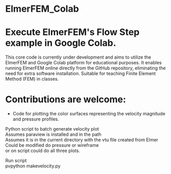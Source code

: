 # ElmerFEM_Colab
# Execute ElmerFEM's Flow Step example in Google Colab.
This core code is currently under development and aims to utilize the ElmerFEM and Google Colab platform for educational purposes. 
It enables running ElmerFEM online directly from the GitHub repository, eliminating the need for extra software installation.
Suitable for teaching Finite Element Method (FEM) in classes.

# Contributions are welcome:
- Code for plotting the color surfaces representing the velocity magnitude and pressure profiles.
  
Python script to batch generate velocity plot  
Assumes paraview is installed and in the path  
Assumes it is in the current directory with the vtu file created from Elmer  
Could be modified do pressure or wireframe  
or on script could do all three plots.  

Run script  
pvpython makevelocity.py  

